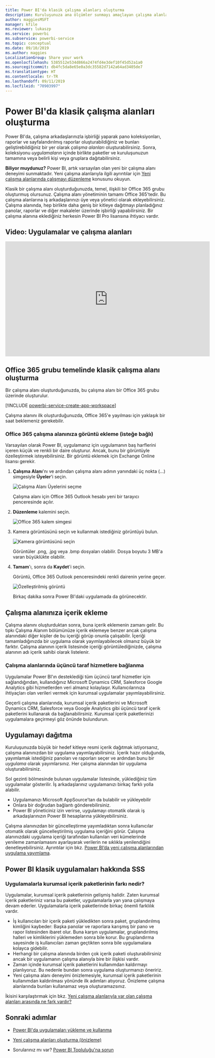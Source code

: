 ```yaml
---
title: Power BI'da klasik çalışma alanları oluşturma
description: Kuruluşunuza ana ölçümler sunmayı amaçlayan çalışma alanları, pano koleksiyonları, raporlar ve sayfalandırılmış raporlar oluşturmayı öğrenin.
author: maggiesMSFT
manager: kfile
ms.reviewer: lukaszp
ms.service: powerbi
ms.subservice: powerbi-service
ms.topic: conceptual
ms.date: 09/10/2019
ms.author: maggies
LocalizationGroup: Share your work
ms.openlocfilehash: 5385512e534d866a2474fd4e3def10f45d52a1a0
ms.sourcegitcommit: db4fc5da8e65e0a3dc35582d7142a64ad3405de7
ms.translationtype: HT
ms.contentlocale: tr-TR
ms.lasthandoff: 09/11/2019
ms.locfileid: "70903997"
---
```

# <a name="create-classic-workspaces-in-power-bi"></a>Power BI'da klasik çalışma alanları oluşturma

Power BI'da, çalışma arkadaşlarınızla işbirliği yaparak pano koleksiyonları, raporlar ve sayfalandırılmış raporlar oluşturabildiğiniz ve bunları geliştirebildiğiniz bir yer olarak *çalışma alanları* oluşturabilirsiniz. Sonra, koleksiyonu *uygulamaların* içinde birlikte paketler ve kuruluşunuzun tamamına veya belirli kişi veya gruplara dağıtabilirsiniz. 

**Biliyor muydunuz?** Power BI, artık varsayılan olan yeni bir çalışma alanı deneyimi sunmaktadır. Yeni çalışma alanlarıyla ilgili ayrıntılar için [Yeni çalışma alanlarında çalışmayı düzenleme](service-new-workspaces.md) konusunu okuyun. 

Klasik bir çalışma alanı oluşturduğunuzda, temel, ilişkili bir Office 365 grubu oluşturmuş olursunuz. Çalışma alanı yönetiminin tamamı Office 365'tedir. Bu çalışma alanlarına iş arkadaşlarınızı üye veya yönetici olarak ekleyebilirsiniz. Çalışma alanında, hep birlikte daha geniş bir kitleye dağıtmayı planladığınız panolar, raporlar ve diğer makaleler üzerinde işbirliği yapabilirsiniz. Bir çalışma alanına eklediğiniz herkesin Power BI Pro lisansına ihtiyacı vardır. 

## <a name="video-apps-and-workspaces"></a>Video: Uygulamalar ve çalışma alanları
<iframe width="640" height="360" src="https://www.youtube.com/embed/Ey5pyrr7Lk8?showinfo=0" frameborder="0" allowfullscreen></iframe>

## <a name="create-a-classic-workspace-based-on-an-office-365-group"></a>Office 365 grubu temelinde klasik çalışma alanı oluşturma

Bir çalışma alanı oluşturduğunuzda, bu çalışma alanı bir Office 365 grubu üzerinde oluşturulur.

[!INCLUDE [powerbi-service-create-app-workspace](./includes/powerbi-service-create-app-workspace.md)]

Çalışma alanını ilk oluşturduğunuzda, Office 365'e yayılması için yaklaşık bir saat beklemeniz gerekebilir. 

### <a name="add-an-image-to-your-office-365-workspace-optional"></a>Office 365 çalışma alanınıza görüntü ekleme (isteğe bağlı)
Varsayılan olarak Power BI, uygulamanız için uygulamanın baş harflerini içeren küçük ve renkli bir daire oluşturur. Ancak, bunu bir görüntüyle özelleştirmek isteyebilirsiniz. Bir görüntü eklemek için Exchange Online lisansı gerekir.

1. **Çalışma Alanı**'nı ve ardından çalışma alanı adının yanındaki üç nokta (...) simgesiyle **Üyeler**'i seçin. 
   
     ![Çalışma Alanı Üyelerini seçme](media/service-create-workspaces/power-bi-workspace-old-members.png)
   
    Çalışma alanı için Office 365 Outlook hesabı yeni bir tarayıcı penceresinde açılır.
2. **Düzenleme** kalemini seçin.
   
     ![Office 365 kalem simgesi](media/service-create-workspaces/power-bi-workspace-old-edit-group.png)
3. Kamera görüntüsünü seçin ve kullanmak istediğiniz görüntüyü bulun.
   
     ![Kamera görüntüsünü seçin](media/service-create-workspaces/power-bi-workspace-old-camera.png)

     Görüntüler .png, .jpg veya .bmp dosyaları olabilir. Dosya boyutu 3 MB'a varan büyüklükte olabilir. 

4. **Tamam**'ı, sonra da **Kaydet**'i seçin.
   
    Görüntü, Office 365 Outlook penceresindeki renkli dairenin yerine geçer. 
   
     ![Özelleştirilmiş görüntü](media/service-create-workspaces/power-bi-workspace-old-new-image.png)
   
    Birkaç dakika sonra Power BI'daki uygulamada da görünecektir.

## <a name="add-content-to-your-workspace"></a>Çalışma alanınıza içerik ekleme

Çalışma alanını oluşturduktan sonra, buna içerik eklemenin zamanı gelir. Bu tıpkı Çalışma Alanım bölümünüze içerik eklemeye benzer ancak çalışma alanındaki diğer kişiler de bu içeriği görüp onunla çalışabilir. İçeriği tamamladığınızda bir uygulama olarak yayımlayabilecek olmanız büyük bir farktır. Çalışma alanının içerik listesinde içeriği görüntülediğinizde, çalışma alanının adı içerik sahibi olarak listelenir.

### <a name="connect-to-third-party-services-in-workspaces"></a>Çalışma alanlarında üçüncü taraf hizmetlere bağlanma

Uygulamalar Power BI'ın desteklediği tüm üçüncü taraf hizmetler için sağlandığından, kullandığınız Microsoft Dynamics CRM, Salesforce Google Analytics gibi hizmetlerden veri almanız kolaylaşır. Kullanıcılarınıza ihtiyaçları olan verileri vermek için kurumsal uygulamalar yayımlayabilirsiniz.

Geçerli çalışma alanlarında, kurumsal içerik paketlerini ve Microsoft Dynamics CRM, Salesforce veya Google Analytics gibi üçüncü taraf içerik paketlerini kullanarak da bağlanabilirsiniz. Kurumsal içerik paketlerinizi uygulamalara geçirmeyi göz önünde bulundurun.

## <a name="distribute-an-app"></a>Uygulamayı dağıtma

Kuruluşunuzda büyük bir hedef kitleye resmi içerik dağıtmak istiyorsanız, çalışma alanınızdan bir uygulama yayımlayabilirsiniz.  İçerik hazır olduğunda, yayımlamak istediğiniz panoları ve raporları seçer ve ardından bunu bir *uygulama* olarak yayımlarsınız. Her çalışma alanından bir uygulama oluşturabilirsiniz.

Sol gezinti bölmesinde bulunan uygulamalar listesinde, yüklediğiniz tüm uygulamalar gösterilir. İş arkadaşlarınız uygulamanızı birkaç farklı yolla alabilir. 
- Uygulamanızı Microsoft AppSource’tan da bulabilir ve yükleyebilir
- Onlara bir doğrudan bağlantı gönderebilirsiniz. 
- Power BI yöneticiniz izin verirse, uygulamayı otomatik olarak iş arkadaşlarınızın Power BI hesaplarına yükleyebilirsiniz. 

Çalışma alanınızdan bir güncelleştirme yayımladıktan sonra kullanıcılar otomatik olarak güncelleştirilmiş uygulama içeriğini görür. Çalışma alanınızdaki uygulama içeriği tarafından kullanılan veri kümelerinde yenileme zamanlamasını ayarlayarak verilerin ne sıklıkla yenilendiğini denetleyebilirsiniz. Ayrıntılar için bkz. [Power BI’da yeni çalışma alanlarından uygulama yayımlama](service-create-distribute-apps.md).

## <a name="power-bi-classic-apps-faq"></a>Power BI klasik uygulamaları hakkında SSS

### <a name="how-are-apps-different-from-organizational-content-packs"></a>Uygulamalarla kurumsal içerik paketlerinin farkı nedir?
Uygulamalar, kurumsal içerik paketlerinin gelişmiş halidir. Zaten kurumsal içerik paketleriniz varsa bu paketler, uygulamalarla yan yana çalışmaya devam ederler. Uygulamalarla içerik paketlerinde birkaç önemli farklılık vardır. 

* İş kullanıcıları bir içerik paketi yükledikten sonra paket, gruplandırılmış kimliğini kaybeder: Başka panolar ve raporlara karışmış bir pano ve rapor listesinden ibaret olur. Buna karşın uygulamalar, gruplandırılmış halleri ve kimliklerini yüklemeden sonra bile korur. Bu gruplandırma sayesinde iş kullanıcıları zaman geçtikten sonra bile uygulamalara kolayca gidebilir.
* Herhangi bir çalışma alanında birden çok içerik paketi oluşturabilirsiniz ancak bir uygulamanın çalışma alanıyla bire bir ilişkisi vardır. 
* Zaman içinde kurumsal içerik paketlerini kullanımdan kaldırmayı planlıyoruz. Bu nedenle bundan sonra uygulama oluşturmanızı öneririz.  
* Yeni çalışma alanı deneyimi önizlemesiyle, kurumsal içerik paketlerinin kullanımdan kaldırılması yönünde ilk adımları atıyoruz. Önizleme çalışma alanlarında bunları kullanamaz veya oluşturamazsınız.

İkisini karşılaştırmak için bkz. [Yeni çalışma alanlarıyla var olan çalışma alanları arasında ne fark vardır?](service-new-workspaces.md#how-the-new-workspaces-are-different) 

## <a name="next-steps"></a>Sonraki adımlar
* [Power BI'da uygulamaları yükleme ve kullanma](service-create-distribute-apps.md)
- [Yeni çalışma alanları oluşturma (önizleme)](service-create-the-new-workspaces.md)
* Sorularınız mı var? [Power BI Topluluğu'na sorun](http://community.powerbi.com/)
